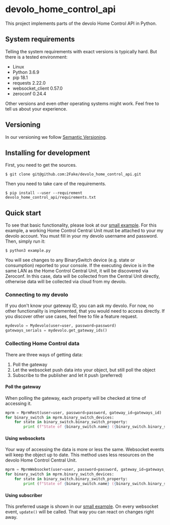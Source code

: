 # devolo_home_control_api
This project implements parts of the devolo Home Control API in Python. 

## System requirements
Telling the system requirements with exact versions is typically hard. But there is a tested environment:

* Linux
* Python 3.6.9
* pip 18.1
* requests 2.22.0
* websocket_client 0.57.0
* zeroconf 0.24.4

Other versions and even other operating systems might work. Feel free to tell us about your experience.

## Versioning
In our versioning we follow [Semantic Versioning](https://semver.org/).

## Installing for development
First, you need to get the sources.
```
$ git clone git@github.com:2Fake/devolo_home_control_api.git
```
Then you need to take care of the requirements.
```
$ pip install --user --requirement devolo_home_control_api/requirements.txt
```

## Quick start
To see that basic functionality, please look at our [small example](example.py). For this example, a working Home Control Central Unit must be attached to your my devolo account. You must fill in your my devolo username and password. Then, simply run it:
```
$ python3 example.py
```
You will see changes to any BinarySwitch device (e.g. state or consumption) reported to your console. If the executing device is in the same LAN as the Home Control Central Unit, it will be discovered via Zeroconf. In this case, data will be collected from the Central Unit directly, otherwise data will be collected via cloud from my devolo.

### Connecting to my devolo
If you don't know your gateway ID, you can ask my devolo. For now, no other functionality is implemented, that you would need to access directly. If you discover other use cases, feel free to file a feature request.
```python
mydevolo = Mydevolo(user=user, password=password)
gateways_serials = mydevolo.get_gateway_ids()
```

### Collecting Home Control data
There are three ways of getting data: 
1. Poll the gateway
1. Let the websocket push data into your object, but still poll the object
1. Subscribe to the publisher and let it push (preferred)
#### Poll the gateway
When polling the gateway, each property will be checked at time of accessing it.
```python
mprm = MprmRest(user=user, password=password, gateway_id=gateways_id)
for binary_switch in mprm.binary_switch_devices:
    for state in binary_switch.binary_switch_property:
        print (f"State of {binary_switch.name} ({binary_switch.binary_switch_property[state].element_uid}): {binary_switch.binary_switch_property[state].state}")
```
#### Using websockets
Your way of accessing the data is more or less the same. Websocket events will keep the object up to date. This method uses less resources on the devolo Home Control Central Unit.
```python
mprm = MprmWebsocket(user=user, password=password, gateway_id=gateways_id)
for binary_switch in mprm.binary_switch_devices:
    for state in binary_switch.binary_switch_property:
        print (f"State of {binary_switch.name} ({binary_switch.binary_switch_property[state].element_uid}): {binary_switch.binary_switch_property[state].state}")
```
#### Using subscriber
This preferred usage is shown in our [small example](example.py). On every websocket event, ```update()``` will be called. That way you can react on changes right away.
